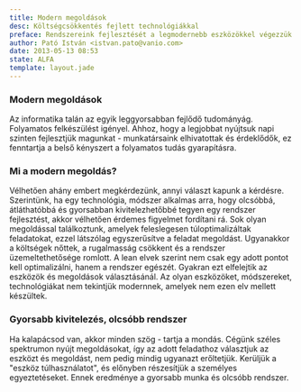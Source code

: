 ```yaml
---
title: Modern megoldások
desc: Költségcsökkentés fejlett technológiákkal
preface: Rendszereink fejlesztését a legmodernebb eszközökkel végezzük. Ehhez folyamatosan fejlődünk és fejlesztünk.
author: Pató István <istvan.pato@vanio.com>
date: 2013-05-13 08:53
state: ALFA
template: layout.jade
---
```


### Modern megoldások

Az informatika talán az egyik leggyorsabban fejlődő tudományág. Folyamatos felkészülést igényel. Ahhoz, hogy a legjobbat nyújtsuk napi szinten fejlesztjük magunkat - munkatársaink elhivatottak és érdeklődők, ez fenntartja a belső kényszert a folyamatos tudás gyarapításra.

### Mi a modern megoldás?

Vélhetően ahány embert megkérdezünk, annyi választ kapunk a kérdésre. Szerintünk, ha egy technológia, módszer alkalmas arra, hogy olcsóbbá, átláthatóbbá és gyorsabban kivitelezhetőbbé tegyen egy rendszer fejlesztést, akkor vélhetően érdemes figyelmet fordítani rá. Sok olyan megoldással találkoztunk, amelyek feleslegesen túloptimalizáltak feladatokat, ezzel látszólag egyszerűsítve a feladat megoldást. Ugyanakkor a költségek nőttek, a rugalmasság csökkent és a rendszer üzemeltethetősége romlott. A lean elvek szerint nem csak egy adott pontot kell optimalizálni, hanem a rendszer egészét. Gyakran ezt elfelejtik az eszközök és megoldások választásánál. Az olyan eszközöket, módszereket, technológiákat nem tekintjük modernnek, amelyek nem ezen elv mellett készültek. 

### Gyorsabb kivitelezés, olcsóbb rendszer
Ha kalapácsod van, akkor minden szög - tartja a mondás. Cégünk széles spektrumon nyújt megoldásokat, így az adott feladathoz választjuk az eszközt és megoldást, nem pedig mindig ugyanazt erőltetjük. Kerüljük a "eszköz túlhasználatot", és előnyben részesítjük a személyes egyeztetéseket. Ennek eredménye a gyorsabb munka és olcsóbb rendszer.